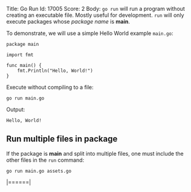 Title: Go Run
Id: 17005
Score: 2
Body:
`go run` will run a program without creating an executable file. Mostly useful for development. `run` will only execute packages whose *package name* is **main**.

To demonstrate, we will use a simple Hello World example `main.go`:

    package main
    
    import fmt
    
    func main() {
        fmt.Println("Hello, World!")
    }

Execute without compiling to a file:

    go run main.go

Output:

    Hello, World!

## Run multiple files in package

If the package is **main** and split into multiple files, one must include the other files in the `run` command:

    go run main.go assets.go

|======|

